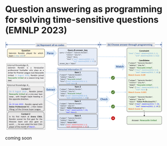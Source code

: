 # Question answering as programming for solving time-sensitive questions (EMNLP 2023)

<img src="./images/main_figure.png" alt="Image  Title" style="zoom: 100%;" />

coming soon
